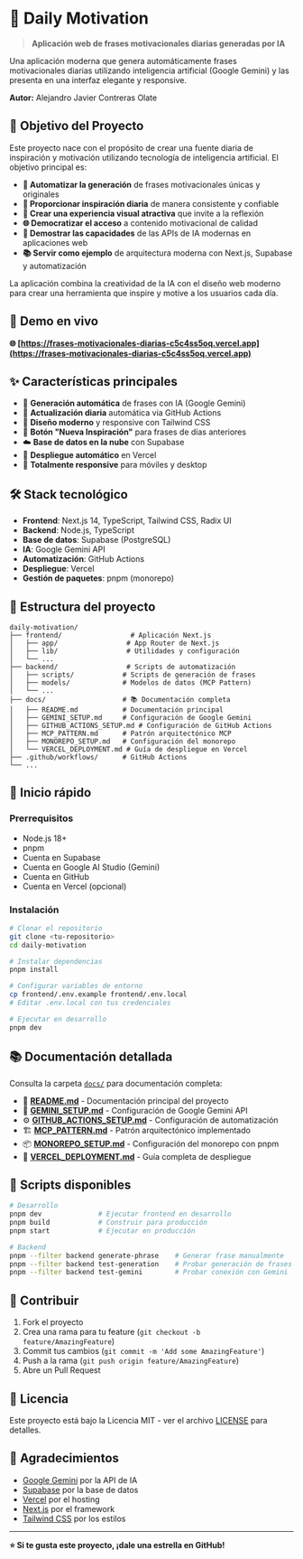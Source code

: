 # 🌟 Daily Motivation

> **Aplicación web de frases motivacionales diarias generadas por IA**

Una aplicación moderna que genera automáticamente frases motivacionales diarias utilizando inteligencia artificial (Google Gemini) y las presenta en una interfaz elegante y responsive.

**Autor:** Alejandro Javier Contreras Olate

## 🎯 **Objetivo del Proyecto**

Este proyecto nace con el propósito de crear una fuente diaria de inspiración y motivación utilizando tecnología de inteligencia artificial. El objetivo principal es:

- **🤖 Automatizar la generación** de frases motivacionales únicas y originales
- **📅 Proporcionar inspiración diaria** de manera consistente y confiable
- **🎨 Crear una experiencia visual atractiva** que invite a la reflexión
- **🌐 Democratizar el acceso** a contenido motivacional de calidad
- **🚀 Demostrar las capacidades** de las APIs de IA modernas en aplicaciones web
- **📚 Servir como ejemplo** de arquitectura moderna con Next.js, Supabase y automatización

La aplicación combina la creatividad de la IA con el diseño web moderno para crear una herramienta que inspire y motive a los usuarios cada día.

## 🚀 **Demo en vivo**

**🌐 [https://frases-motivacionales-diarias-c5c4ss5oq.vercel.app](https://frases-motivacionales-diarias-c5c4ss5oq.vercel.app)**

## ✨ **Características principales**

- 🤖 **Generación automática** de frases con IA (Google Gemini)
- 📅 **Actualización diaria** automática via GitHub Actions
- 🎨 **Diseño moderno** y responsive con Tailwind CSS
- 🔄 **Botón "Nueva Inspiración"** para frases de días anteriores
- ☁️ **Base de datos en la nube** con Supabase
- 🚀 **Despliegue automático** en Vercel
- 📱 **Totalmente responsive** para móviles y desktop

## 🛠️ **Stack tecnológico**

- **Frontend**: Next.js 14, TypeScript, Tailwind CSS, Radix UI
- **Backend**: Node.js, TypeScript
- **Base de datos**: Supabase (PostgreSQL)
- **IA**: Google Gemini API
- **Automatización**: GitHub Actions
- **Despliegue**: Vercel
- **Gestión de paquetes**: pnpm (monorepo)

## 📁 **Estructura del proyecto**

```
daily-motivation/
├── frontend/                 # Aplicación Next.js
│   ├── app/                 # App Router de Next.js
│   ├── lib/                 # Utilidades y configuración
│   └── ...
├── backend/                 # Scripts de automatización
│   ├── scripts/            # Scripts de generación de frases
│   ├── models/             # Modelos de datos (MCP Pattern)
│   └── ...
├── docs/                   # 📚 Documentación completa
│   ├── README.md           # Documentación principal
│   ├── GEMINI_SETUP.md     # Configuración de Google Gemini
│   ├── GITHUB_ACTIONS_SETUP.md # Configuración de GitHub Actions
│   ├── MCP_PATTERN.md      # Patrón arquitectónico MCP
│   ├── MONOREPO_SETUP.md   # Configuración del monorepo
│   └── VERCEL_DEPLOYMENT.md # Guía de despliegue en Vercel
├── .github/workflows/      # GitHub Actions
└── ...
```

## 🚀 **Inicio rápido**

### Prerrequisitos

- Node.js 18+ 
- pnpm
- Cuenta en Supabase
- Cuenta en Google AI Studio (Gemini)
- Cuenta en GitHub
- Cuenta en Vercel (opcional)

### Instalación

```bash
# Clonar el repositorio
git clone <tu-repositorio>
cd daily-motivation

# Instalar dependencias
pnpm install

# Configurar variables de entorno
cp frontend/.env.example frontend/.env.local
# Editar .env.local con tus credenciales

# Ejecutar en desarrollo
pnpm dev
```

## 📚 **Documentación detallada**

Consulta la carpeta [`docs/`](./docs/) para documentación completa:

- 📖 **[README.md](./docs/README.md)** - Documentación principal del proyecto
- 🤖 **[GEMINI_SETUP.md](./docs/GEMINI_SETUP.md)** - Configuración de Google Gemini API
- ⚙️ **[GITHUB_ACTIONS_SETUP.md](./docs/GITHUB_ACTIONS_SETUP.md)** - Configuración de automatización
- 🏗️ **[MCP_PATTERN.md](./docs/MCP_PATTERN.md)** - Patrón arquitectónico implementado
- 📦 **[MONOREPO_SETUP.md](./docs/MONOREPO_SETUP.md)** - Configuración del monorepo con pnpm
- 🚀 **[VERCEL_DEPLOYMENT.md](./docs/VERCEL_DEPLOYMENT.md)** - Guía completa de despliegue

## 🔧 **Scripts disponibles**

```bash
# Desarrollo
pnpm dev              # Ejecutar frontend en desarrollo
pnpm build            # Construir para producción
pnpm start            # Ejecutar en producción

# Backend
pnpm --filter backend generate-phrase    # Generar frase manualmente
pnpm --filter backend test-generation    # Probar generación de frases
pnpm --filter backend test-gemini        # Probar conexión con Gemini
```

## 🤝 **Contribuir**

1. Fork el proyecto
2. Crea una rama para tu feature (`git checkout -b feature/AmazingFeature`)
3. Commit tus cambios (`git commit -m 'Add some AmazingFeature'`)
4. Push a la rama (`git push origin feature/AmazingFeature`)
5. Abre un Pull Request

## 📄 **Licencia**

Este proyecto está bajo la Licencia MIT - ver el archivo [LICENSE](LICENSE) para detalles.

## 🙏 **Agradecimientos**

- [Google Gemini](https://ai.google.dev/) por la API de IA
- [Supabase](https://supabase.com/) por la base de datos
- [Vercel](https://vercel.com/) por el hosting
- [Next.js](https://nextjs.org/) por el framework
- [Tailwind CSS](https://tailwindcss.com/) por los estilos

---

**⭐ Si te gusta este proyecto, ¡dale una estrella en GitHub!** 